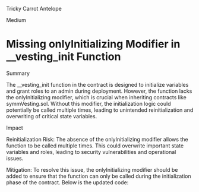 Tricky Carrot Antelope

Medium

# Missing onlyInitializing Modifier in __vesting_init Function

Summary 

The __vesting_init function in the contract is designed to initialize variables and grant roles to an admin during deployment. However, the function lacks the onlyInitializing modifier, which is crucial when inheriting contracts like symmVesting.sol. Without this modifier, the initialization logic could potentially be called multiple times, leading to unintended reinitialization and overwriting of critical state variables.

Impact

Reinitialization Risk: The absence of the onlyInitializing modifier allows the function to be called multiple times. This could overwrite important state variables and roles, leading to security vulnerabilities and operational issues.

Mitigation: To resolve this issue, the onlyInitializing modifier should be added to ensure that the function can only be called during the initialization phase of the contract. Below is the updated code: